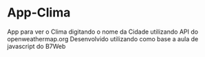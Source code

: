 # App-Clima
App para ver o Clima digitando o nome da Cidade utilizando API do openweathermap.org
Desenvolvido utilizando como base a aula de javascript do B7Web

